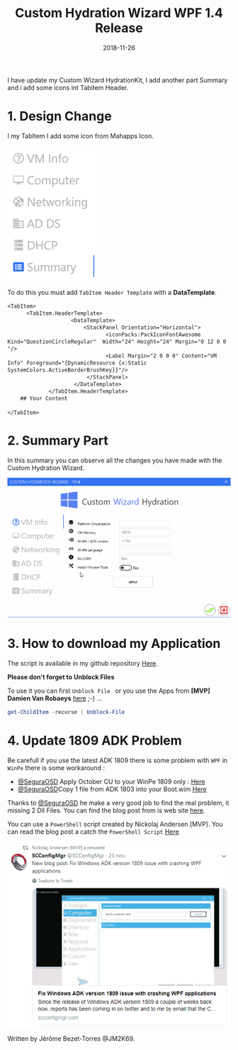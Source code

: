 ﻿---
layout: single
title: "Custom Hydration Wizard WPF 1.4 Release"
date: 2018-11-26
tags: 
  - Powershell
  - 'XAML'
categories:
  - Powershell
  - WPF
  - 'HydrationKit'
published: true
comments: true
author_profile: true
header:
  teaserlogo:
  teaser: ''
 # image: img/headers/Code01_1920x500.jpg
  caption:
gallery:

  - image_path: ''
    url: ''
    title: ''
toc: true
toc_sticky: true
toc_label: "Table of content"
---


I have update my Custom Wizard HydrationKit, I add another part Summary and i add some icons int Tabitem Header.


# 1. Design Change

I my TabItem I add some icon from Mahapps Icon.

![ComputerSection](/img/WCRI_INT1.PNG)

To do this you must add `TabItem Header Template` with a **DataTemplate**.

```xaml
<TabItem>
      <TabItem.HeaderTemplate>
                    <DataTemplate>
                        <StackPanel Orientation="Horizontal">
                               <iconPacks:PackIconFontAwesome Kind="QuestionCircleRegular"  Width="24" Height="24" Margin="0 12 0 0 "/>
                               <Label Margin="2 0 0 0" Content="VM Info" Foreground="{DynamicResource {x:Static SystemColors.ActiveBorderBrushKey}}"/>
                         </StackPanel>
                     </DataTemplate>
             </TabItem.HeaderTemplate>
    ## Your Content

</TabItem>
```

# 2. Summary Part

In this summary you can observe all the changes you have made with the Custom Hydration Wizard.

![ComputerSection](/img/CWHUpdate.gif)

# 3. How to download my Application

The script is available in my github repository [Here](https://github.com/JM2K69/Custom-Wizard-Hydration/releases/download/1.4/CWH.zip).

**Please don't forget to Unblock Files** 

To use it you can first `Unblock File ` or you use the Apps from **[MVP] Damien Van Robaeys** [here](http://www.systanddeploy.com/2018/08/unblock-your-downloaded-files-with.html) ;-) ...

```powershell
get-ChildItem -recurse | Unblock-File
```
# 4. Update 1809 ADK Problem

Be carefull if you use the latest ADK 1809 there is some problem with `WPF` in `WinPe` there is some workaround :

* [@SeguraOSD](https://twitter.com/SeguraOSD) Apply October CU to your WinPe 1809 only : [Here](https://twitter.com/SeguraOSD/status/1050596674807054336)
* [@SeguraOSD](https://twitter.com/ferozekhan267oa)Copy 1 file from ADK 1803 into your Boot.wim [Here](https://twitter.com/ferozekhan267oa/status/1049169276656074753)

Thanks to [@SeguraOSD](https://twitter.com/SeguraOSD) he make a very good job to find the real problem, it missing 2 Dll Files. You can find the blog post from is web site [here](https://www.osdeploy.com/blog/winpe-10-1809-wpf-dramarama). 

You can use a `PowerShell` script created by Nickolaj Andersen [MVP]. You can read the blog post a catch the `PowerShell Script` [Here](http://www.scconfigmgr.com/2018/11/23/fix-windows-adk-version-1809-issue-with-crashing-wpf-applications/)

![ComputerSection](/img/Fix.PNG)



Written by Jérôme Bezet-Torres @JM2K69.
